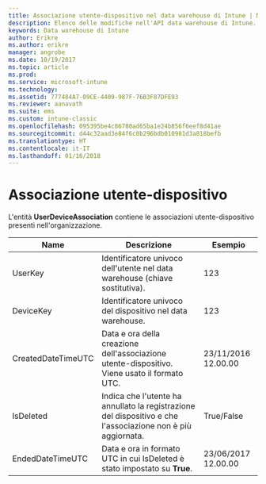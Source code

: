 ```yaml
---
title: Associazione utente-dispositivo nel data warehouse di Intune | Microsoft Docs
description: Elenco delle modifiche nell'API data warehouse di Intune.
keywords: Data warehouse di Intune
author: Erikre
ms.author: erikre
manager: angrobe
ms.date: 10/19/2017
ms.topic: article
ms.prod: 
ms.service: microsoft-intune
ms.technology: 
ms.assetid: 777484A7-09CE-4409-987F-76B3F87DFE93
ms.reviewer: aanavath
ms.suite: ems
ms.custom: intune-classic
ms.openlocfilehash: 095395be4c86780ad65ba1e24b856f6eef8d41ae
ms.sourcegitcommit: d44c32aad3e84f6c0b296bdb010981d3a818befb
ms.translationtype: HT
ms.contentlocale: it-IT
ms.lasthandoff: 01/16/2018
---
```

# <a name="user-device-association"></a>Associazione utente-dispositivo

L'entità **UserDeviceAssociation** contiene le associazioni utente-dispositivo presenti nell'organizzazione.

| Name               | Descrizione                                                                                      | Esempio                |
|--------------------|--------------------------------------------------------------------------------------------------|------------------------|
| UserKey            | Identificatore univoco dell'utente nel data warehouse (chiave sostitutiva).                              | 123                    |
| DeviceKey          | Identificatore univoco del dispositivo nel data warehouse.                                            | 123                    |
| CreatedDateTimeUTC | Data e ora della creazione dell'associazione utente-dispositivo. Viene usato il formato UTC.                                | 23/11/2016 12.00.00 |
| IsDeleted          | Indica che l'utente ha annullato la registrazione del dispositivo e che l'associazione non è più aggiornata. | True/False             |
| EndedDateTimeUTC   | Data e ora in formato UTC in cui IsDeleted è stato impostato su **True**.                                              | 23/06/2017 12.00.00 |

